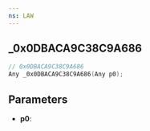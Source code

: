 ```yaml
---
ns: LAW
---
```

## _0x0DBACA9C38C9A686

```c
// 0x0DBACA9C38C9A686
Any _0x0DBACA9C38C9A686(Any p0);
```

## Parameters
* **p0**:
